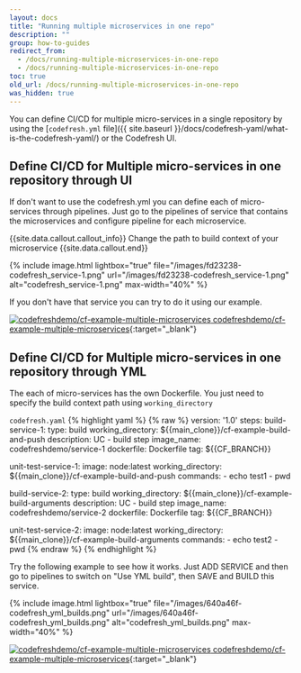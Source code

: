 ```yaml
---
layout: docs
title: "Running multiple microservices in one repo"
description: ""
group: how-to-guides
redirect_from:
  - /docs/running-multiple-microservices-in-one-repo
  - /docs/running-multiple-microservices-in-one-repo
toc: true
old_url: /docs/running-multiple-microservices-in-one-repo
was_hidden: true
---
```

You can define CI/CD for multiple micro-services in a single repository by using the [```codefresh.yml``` file]({{ site.baseurl }}/docs/codefresh-yaml/what-is-the-codefresh-yaml/) or the Codefresh UI.

## Define CI/CD for Multiple micro-services in one repository through UI

If don't want to use the codefresh.yml you can define each of micro-services through pipelines. Just go to the pipelines of service that contains the microservices and configure pipeline for each microservice.

{{site.data.callout.callout_info}}
Change the path to build context of your microservice
{{site.data.callout.end}}
 
{% include image.html 
lightbox="true" 
file="/images/fd23238-codefresh_service-1.png" 
url="/images/fd23238-codefresh_service-1.png"
alt="codefresh_service-1.png"
max-width="40%"
%}

If you don't have that service you can try to do it using our example.

[![codefreshdemo/cf-example-multiple-microservices](https://assets-cdn.github.com/favicon.ico) codefreshdemo/cf-example-multiple-microservices](https://github.com/codefreshdemo/cf-example-multiple-microservices){:target="_blank"}

## Define CI/CD for Multiple micro-services in one repository through YML
The each of micro-services has the own Dockerfile. You just need to specify the build context path using ```working_directory```

  `codefresh.yaml`
{% highlight yaml %}
{% raw %}
version: '1.0'
steps:
  build-service-1:
    type: build
    working_directory: ${{main_clone}}/cf-example-build-and-push
    description: UC - build step
    image_name: codefreshdemo/service-1
    dockerfile: Dockerfile
    tag: ${{CF_BRANCH}}

  unit-test-service-1:
    image: node:latest
    working_directory: ${{main_clone}}/cf-example-build-and-push
    commands:
      - echo test1
      - pwd

  build-service-2:
    type: build
    working_directory: ${{main_clone}}/cf-example-build-arguments
    description: UC - build step
    image_name: codefreshdemo/service-2
    dockerfile: Dockerfile
    tag: ${{CF_BRANCH}}

  unit-test-service-2:
    image: node:latest
    working_directory: ${{main_clone}}/cf-example-build-arguments
    commands:
      - echo test2
      - pwd
{% endraw %}
{% endhighlight %}

Try the following example to see how it works. Just ADD SERVICE and then go to pipelines to switch on "Use YML build", then SAVE and BUILD this service.

{% include image.html 
lightbox="true" 
file="/images/640a46f-codefresh_yml_builds.png" 
url="/images/640a46f-codefresh_yml_builds.png"
alt="codefresh_yml_builds.png"
max-width="40%"
%}

[![codefreshdemo/cf-example-multiple-microservices](https://assets-cdn.github.com/favicon.ico) codefreshdemo/cf-example-multiple-microservices](https://github.com/codefreshdemo/cf-example-multiple-microservices){:target="_blank"}
